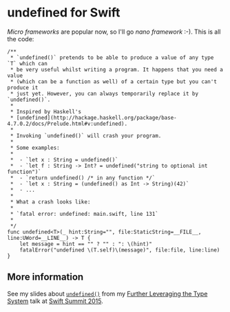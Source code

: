 # undefined for Swift

_Micro frameworks_ are popular now, so I'll go _nano framework_ :-). This is all the code:

```
/**
 * `undefined()` pretends to be able to produce a value of any type `T` which can
 * be very useful whilst writing a program. It happens that you need a value
 * (which can be a function as well) of a certain type but you can't produce it
 * just yet. However, you can always temporarily replace it by `undefined()`.
 *
 * Inspired by Haskell's
 * [undefined](http://hackage.haskell.org/package/base-4.7.0.2/docs/Prelude.html#v:undefined).
 *
 * Invoking `undefined()` will crash your program.
 *
 * Some examples:
 *
 *  - `let x : String = undefined()`
 *  - `let f : String -> Int? = undefined("string to optional int function")`
 *  - `return undefined() /* in any function */`
 *  - `let x : String = (undefined() as Int -> String)(42)`
 *  - ...
 *
 * What a crash looks like:
 *
 * `fatal error: undefined: main.swift, line 131`
 *
 */
func undefined<T>(_ hint:String="", file:StaticString=__FILE__, line:UWord=__LINE__) -> T {
    let message = hint == "" ? "" : ": \(hint)"
    fatalError("undefined \(T.self)\(message)", file:file, line:line)
}
```

## More information

See my slides about [`undefined()`][fltts-undef] from my [Further Leveraging the Type System][fltts] talk at [Swift Summit 2015][ss15].

[fltts]: https://speakerdeck.com/johannesweiss/further-leveraging-the-type-system
[fltts-undef]: https://speakerdeck.com/johannesweiss/further-leveraging-the-type-system?slide=6
[ss15]: http://www.swiftsummit.com
